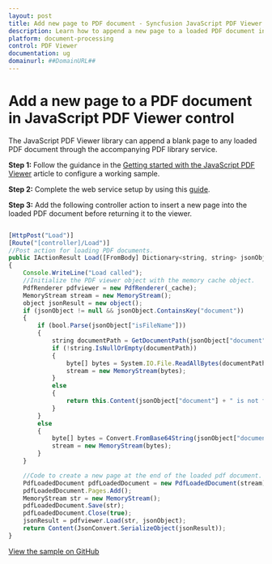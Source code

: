 ```yaml
---
layout: post
title: Add new page to PDF document - Syncfusion JavaScript PDF Viewer
description: Learn how to append a new page to a loaded PDF document in the Syncfusion JavaScript PDF Viewer control using the PDF library service.
platform: document-processing
control: PDF Viewer
documentation: ug
domainurl: ##DomainURL##
---
```


# Add a new page to a PDF document in JavaScript PDF Viewer control

The JavaScript PDF Viewer library can append a blank page to any loaded PDF document through the accompanying PDF library service.

**Step 1:** Follow the guidance in the [Getting started with the JavaScript PDF Viewer](https://help.syncfusion.com/document-processing/pdf/pdf-viewer/javascript-es5/getting-started) article to configure a working sample.

**Step 2:** Complete the web service setup by using this [guide](https://help.syncfusion.com/document-processing/pdf/pdf-viewer/javascript-es5/how-to/create-pdfviewer-service).

**Step 3:** Add the following controller action to insert a new page into the loaded PDF document before returning it to the viewer.

```javascript

[HttpPost("Load")]
[Route("[controller]/Load")]
//Post action for loading PDF documents.
public IActionResult Load([FromBody] Dictionary<string, string> jsonObject)
{
    Console.WriteLine("Load called");
    //Initialize the PDF viewer object with the memory cache object.
    PdfRenderer pdfviewer = new PdfRenderer(_cache);
    MemoryStream stream = new MemoryStream();
    object jsonResult = new object();
    if (jsonObject != null && jsonObject.ContainsKey("document"))
    {
        if (bool.Parse(jsonObject["isFileName"]))
        {
            string documentPath = GetDocumentPath(jsonObject["document"]);
            if (!string.IsNullOrEmpty(documentPath))
            {
                byte[] bytes = System.IO.File.ReadAllBytes(documentPath);
                stream = new MemoryStream(bytes);
            }
            else
            {
                return this.Content(jsonObject["document"] + " is not found");
            }
        }
        else
        {
            byte[] bytes = Convert.FromBase64String(jsonObject["document"]);
            stream = new MemoryStream(bytes);
        }
    }

    //Code to create a new page at the end of the loaded pdf document.
    PdfLoadedDocument pdfLoadedDocument = new PdfLoadedDocument(stream);
    pdfLoadedDocument.Pages.Add();
    MemoryStream str = new MemoryStream();
    pdfLoadedDocument.Save(str);
    pdfLoadedDocument.Close(true);
    jsonResult = pdfviewer.Load(str, jsonObject);
    return Content(JsonConvert.SerializeObject(jsonResult));
}
```

[View the sample on GitHub](https://github.com/SyncfusionExamples/javascript-pdf-viewer-examples/tree/master/How%20to/Add%20new%20page%20to%20the%20PDF%20document%20using%20PDF%20library)
